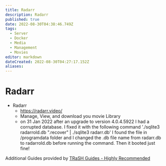 ```yaml
---
title: Radarr
description: Radarr
published: true
date: 2022-08-30T04:38:46.749Z
tags:
  - Server
  - Docker
  - Media
  - Management
  - Movies
editor: markdown
dateCreated: 2022-08-30T04:27:17.152Z
aliases:
---
```

# Radarr

- Radarr
	- https://radarr.video/
	- Manage, View, and download you movie Library
	- on 31 Jan 2022 after an upgrade to version 4.0.4.5922 I had a corrupted database. I fixed it with the following command  './sqlite3 radarrold.db ".recover" | ./sqlite3 radarr.db' I found the file in /programdata folder and I changed the .db file name from radarr.db to radarrold.db before running the command. Then it booted just fine!


Additional Guides provided by [TRaSH Guides - Highly Recommended](https://trash-guides.info/Radarr/)